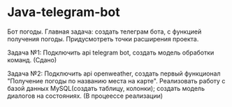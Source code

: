 # Java-telegram-bot
Бот погоды.
Главная задача: создать телеграм бота, с функцией получения погоды. Придусмотреть точки расширения проекта.

Задача №1: Подключить api telegram bot, создать модель обработки команд. (Сдано)

Задача №2: Подключить api openweather, создать первый функционал "Получение погоды по названию места на карте". Реализовать работу с базой данных MySQL(создать таблицу, колонки); создать модель диалогов на состояниях. (В процеессе реализации)
